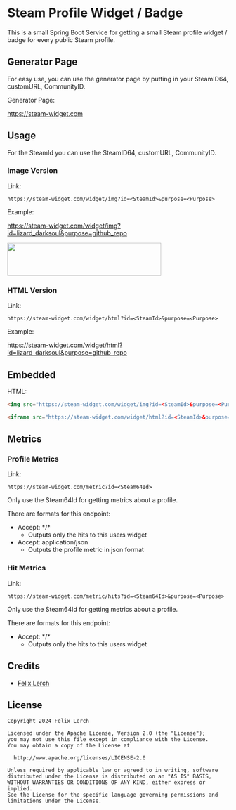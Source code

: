 Steam Profile Widget / Badge
==================

This is a small Spring Boot Service for getting a small Steam profile widget / badge for every public Steam profile.

## Generator Page

For easy use, you can use the generator page by putting in your SteamID64, customURL, CommunityID.

Generator Page:

https://steam-widget.com

## Usage

For the SteamId you can use the SteamID64, customURL, CommunityID.

### Image Version

Link:
```
https://steam-widget.com/widget/img?id=<SteamId>&purpose=<Purpose>
```

Example:

https://steam-widget.com/widget/img?id=lizard_darksoul&purpose=github_repo

<img src="https://steam-widget.com/widget/img?id=lizard_darksoul&purpose=github_repo" width="350" height="75">

### HTML Version

Link:
```
https://steam-widget.com/widget/html?id=<SteamId>&purpose=<Purpose>
```

Example:

https://steam-widget.com/widget/html?id=lizard_darksoul&purpose=github_repo

## Embedded

HTML:
```HTML
<img src="https://steam-widget.com/widget/img?id=<SteamId>&purpose=<Purpose>" width="350" height="75">
```

```HTML
<iframe src="https://steam-widget.com/widget/html?id=<SteamId>&purpose=<Purpose>" style="border: 0" width="325" height="75"></iframe>
```

## Metrics

### Profile Metrics

Link:
```
https://steam-widget.com/metric?id=<Steam64Id>
```

Only use the Steam64Id for getting metrics about a profile.

There are formats for this endpoint:
- Accept: \*/\*
  - Outputs only the hits to this users widget
- Accept: application/json
  - Outputs the profile metric in json format

### Hit Metrics

Link:
```
https://steam-widget.com/metric/hits?id=<Steam64Id>&purpose=<Purpose>
```

Only use the Steam64Id for getting metrics about a profile.

There are formats for this endpoint:
- Accept: \*/\*
  - Outputs only the hits to this users widget

## Credits

- [Felix Lerch](https://github.com/felixlerch)

## License


    Copyright 2024 Felix Lerch
    
    Licensed under the Apache License, Version 2.0 (the "License");
    you may not use this file except in compliance with the License.
    You may obtain a copy of the License at
    
      http://www.apache.org/licenses/LICENSE-2.0
    
    Unless required by applicable law or agreed to in writing, software
    distributed under the License is distributed on an "AS IS" BASIS,
    WITHOUT WARRANTIES OR CONDITIONS OF ANY KIND, either express or implied.
    See the License for the specific language governing permissions and
    limitations under the License.
